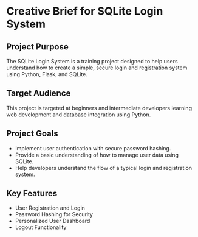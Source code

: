 # Creative Brief for SQLite Login System

## Project Purpose
The SQLite Login System is a training project designed to help users understand how to create a simple, secure login and registration system using Python, Flask, and SQLite.

## Target Audience
This project is targeted at beginners and intermediate developers learning web development and database integration using Python.

## Project Goals
- Implement user authentication with secure password hashing.
- Provide a basic understanding of how to manage user data using SQLite.
- Help developers understand the flow of a typical login and registration system.

## Key Features
- User Registration and Login
- Password Hashing for Security
- Personalized User Dashboard
- Logout Functionality
